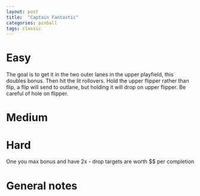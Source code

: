 ```yaml
---
layout: post
title:  "Captain Fantastic"
categories: pinball
tags: classic
---
```


# Easy
The goal is to get it in the two outer lanes in the upper playfield, this doubles bonus. Then hit the lit rollovers. Hold the upper flipper rather than flip, a flip will send to outlane, but holding it will drop on upper flipper. Be careful of hole on flipper.

# Medium
# Hard
One you max bonus and have 2x - drop targets are worth $$ per completion

# General notes


